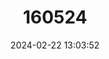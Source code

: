 ---
title: "160524"
category: "Leptomyrina lara"
draft: false
date: 2024-02-22 13:03:52
languages:
  Afrikaans: ["Kaapse-swartogie"]
  English: ["Cape Black-eye"]
---